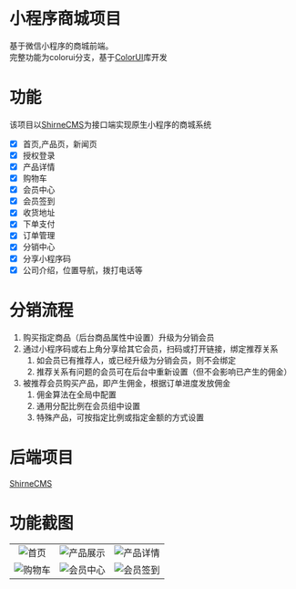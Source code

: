 # 小程序商城项目
基于微信小程序的商城前端。<br />
完整功能为colorui分支，基于[ColorUI](https://www.color-ui.com/)库开发

# 功能
该项目以[ShirneCMS](https://gitee.com/shirnecn/ShirneCMS)为接口端实现原生小程序的商城系统<br />

 - [x] 首页,产品页，新闻页
 - [x] 授权登录
 - [x] 产品详情
 - [x] 购物车
 - [x] 会员中心
 - [x] 会员签到
 - [x] 收货地址
 - [x] 下单支付
 - [x] 订单管理
 - [x] 分销中心
 - [x] 分享小程序码
 - [x] 公司介绍，位置导航，拨打电话等

# 分销流程
1. 购买指定商品（后台商品属性中设置）升级为分销会员
2. 通过小程序码或右上角分享给其它会员，扫码或打开链接，绑定推荐关系
   1. 如会员已有推荐人，或已经升级为分销会员，则不会绑定
   2. 推荐关系有问题的会员可在后台中重新设置（但不会影响已产生的佣金）
3. 被推荐会员购买产品，即产生佣金，根据订单进度发放佣金
   1. 佣金算法在全局中配置
   2. 通用分配比例在会员组中设置
   3. 特殊产品，可按指定比例或指定金额的方式设置

# 后端项目
[ShirneCMS](https://gitee.com/shirnecn/ShirneCMS)

# 功能截图
|    |    |    |
|:---:|:---:|:---:|
|![首页](https://shirne.oss-cn-shenzhen.aliyuncs.com/website-mapp/cu-shop-home.png "首页")|![产品展示](https://shirne.oss-cn-shenzhen.aliyuncs.com/website-mapp/cu-shop-product.png "产品展示")|![产品详情](https://shirne.oss-cn-shenzhen.aliyuncs.com/website-mapp/cu-shop-detail.png "产品详情")|
|![购物车](https://shirne.oss-cn-shenzhen.aliyuncs.com/website-mapp/cu-shop-cart.png "购物车")|![会员中心](https://shirne.oss-cn-shenzhen.aliyuncs.com/website-mapp/cu-shop-member.png "会员中心")|![会员签到](https://shirne.oss-cn-shenzhen.aliyuncs.com/website-mapp/cu-shop-sign.png "会员签到")|